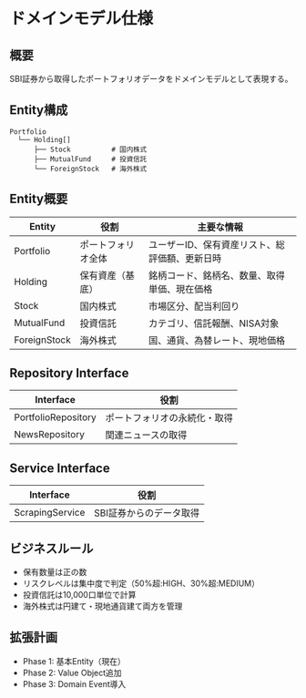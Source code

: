 # ドメインモデル仕様

## 概要

SBI証券から取得したポートフォリオデータをドメインモデルとして表現する。

## Entity構成

```
Portfolio
  └── Holding[]
      ├── Stock          # 国内株式
      ├── MutualFund     # 投資信託
      └── ForeignStock   # 海外株式
```

## Entity概要

| Entity | 役割 | 主要な情報 |
|--------|------|-----------|
| Portfolio | ポートフォリオ全体 | ユーザーID、保有資産リスト、総評価額、更新日時 |
| Holding | 保有資産（基底） | 銘柄コード、銘柄名、数量、取得単価、現在価格 |
| Stock | 国内株式 | 市場区分、配当利回り |
| MutualFund | 投資信託 | カテゴリ、信託報酬、NISA対象 |
| ForeignStock | 海外株式 | 国、通貨、為替レート、現地価格 |

## Repository Interface

| Interface | 役割 |
|-----------|------|
| PortfolioRepository | ポートフォリオの永続化・取得 |
| NewsRepository | 関連ニュースの取得 |

## Service Interface

| Interface | 役割 |
|-----------|------|
| ScrapingService | SBI証券からのデータ取得 |

## ビジネスルール

- 保有数量は正の数
- リスクレベルは集中度で判定（50%超:HIGH、30%超:MEDIUM）
- 投資信託は10,000口単位で計算
- 海外株式は円建て・現地通貨建て両方を管理

## 拡張計画

- Phase 1: 基本Entity（現在）
- Phase 2: Value Object追加
- Phase 3: Domain Event導入